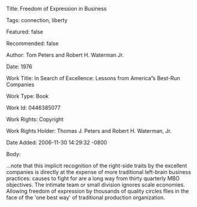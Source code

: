 Title:  Freedom of Expression in Business

Tags:   connection, liberty

Featured: false

Recommended: false

Author: Tom Peters and Robert H. Waterman Jr.

Date:   1976

Work Title: In Search of Excellence: Lessons from America”s Best-Run Companies

Work Type: Book

Work Id: 0446385077

Work Rights: Copyright

Work Rights Holder: Thomas J. Peters and Robert H. Waterman, Jr.

Date Added: 2006-11-30 14:29:32 -0800

Body: 

...note that this implicit recognition of the right-side traits by the excellent companies is directly at the expense of more traditional left-brain business practices: causes to fight for are a long way from thirty quarterly MBO objectives. The intimate team or small division ignores scale economies. Allowing freedom of expression by thousands of quality circles flies in the face of the 'one best way' of traditional production organization.

